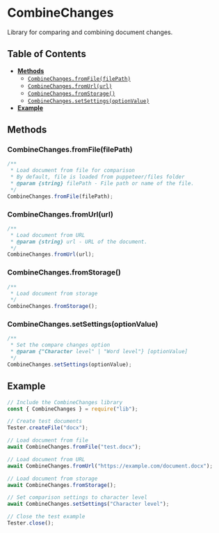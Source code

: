 # CombineChanges

Library for comparing and combining document changes.

## Table of Contents

-   [**Methods**](#methods)
    -   [`CombineChanges.fromFile(filePath)`](#combinechangesfromfilefilepath)
    -   [`CombineChanges.fromUrl(url)`](#combinechangesfromurlurl)
    -   [`CombineChanges.fromStorage()`](#combinechangesfromstorage)
    -   [`CombineChanges.setSettings(optionValue)`](#combinechangessetsettingsoptionvalue)
-   [**Example**](#example)

## Methods

### CombineChanges.fromFile(filePath)

```javascript
/**
 * Load document from file for comparison
 * By default, file is loaded from puppeteer/files folder
 * @param {string} filePath - File path or name of the file.
 */
CombineChanges.fromFile(filePath);
```

### CombineChanges.fromUrl(url)

```javascript
/**
 * Load document from URL
 * @param {string} url - URL of the document.
 */
CombineChanges.fromUrl(url);
```

### CombineChanges.fromStorage()

```javascript
/**
 * Load document from storage
 */
CombineChanges.fromStorage();
```

### CombineChanges.setSettings(optionValue)

```javascript
/**
 * Set the compare changes option
 * @param {"Character level" | "Word level"} [optionValue]
 */
CombineChanges.setSettings(optionValue);
```

## Example

```javascript
// Include the CombineChanges library
const { CombineChanges } = require("lib");

// Create test documents
Tester.createFile("docx");

// Load document from file
await CombineChanges.fromFile("test.docx");

// Load document from URL
await CombineChanges.fromUrl("https://example.com/document.docx");

// Load document from storage
await CombineChanges.fromStorage();

// Set comparison settings to character level
await CombineChanges.setSettings("Character level");

// Close the test example
Tester.close();
```